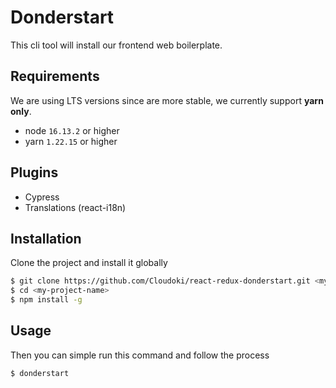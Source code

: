 # Donderstart
 This cli tool will install our frontend web boilerplate.
## Requirements
We are using LTS versions since are more stable, we currently support **yarn only**.

* node `16.13.2` or higher
* yarn `1.22.15` or higher

## Plugins
 - Cypress
 - Translations (react-i18n)

## Installation
Clone the project and install it globally

```bash
$ git clone https://github.com/Cloudoki/react-redux-donderstart.git <my-project-name>
$ cd <my-project-name>
$ npm install -g
```

## Usage
Then you can simple run this command and follow the process
```bash
$ donderstart
```